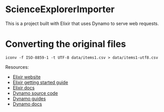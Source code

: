 # ScienceExplorerImporter

This is a project built with Elixir that uses Dynamo to serve web requests.

# Converting the original files

    iconv -f ISO-8859-1 -t UTF-8 data/items1.csv > data/items1-utf8.csv

Resources:

* [Elixir website](http://elixir-lang.org/)
* [Elixir getting started guide](http://elixir-lang.org/getting_started/1.html)
* [Elixir docs](http://elixir-lang.org/docs)
* [Dynamo source code](https://github.com/elixir-lang/dynamo)
* [Dynamo guides](https://github.com/elixir-lang/dynamo#learn-more)
* [Dynamo docs](http://elixir-lang.org/docs/dynamo)

